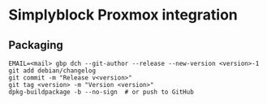 # Simplyblock Proxmox integration

## Packaging
```
EMAIL=<mail> gbp dch --git-author --release --new-version <version>-1
git add debian/changelog
git commit -m "Release v<version>"
git tag <version> -m "Version <version>"
dpkg-buildpackage -b --no-sign  # or push to GitHub
```
